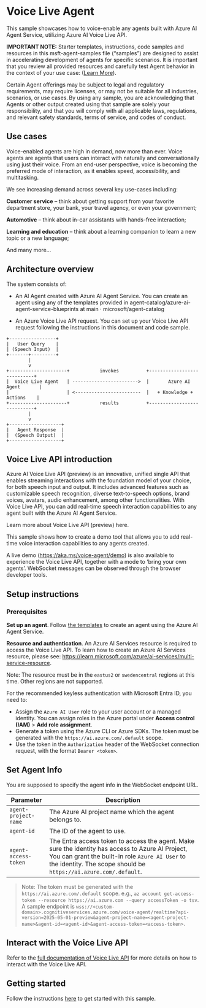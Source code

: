 # Voice Live Agent

This sample showcases how to voice-enable any agents built with Azure AI Agent Service, utilizing Azure AI Voice Live API.

**IMPORTANT NOTE:** Starter templates, instructions, code samples and resources in this msft-agent-samples file (“samples”) are designed to assist in accelerating development of agents for specific scenarios. It is important that you review all provided resources and carefully test Agent behavior in the context of your use case: ([Learn More](https://learn.microsoft.com/en-us/legal/cognitive-services/agents/transparency-note?context=%2Fazure%2Fai-services%2Fagents%2Fcontext%2Fcontext)).

Certain Agent offerings may be subject to legal and regulatory requirements, may require licenses, or may not be suitable for all industries, scenarios, or use cases. By using any sample, you are acknowledging that Agents or other output created using that sample are solely your responsibility, and that you will comply with all applicable laws, regulations, and relevant safety standards, terms of service, and codes of conduct.

## Use cases

Voice-enabled agents are high in demand, now more than ever. Voice agents are agents that users can interact with naturally and conversationally using just their voice. From an end-user perspective, voice is becoming the preferred mode of interaction, as it enables speed, accessibility, and multitasking.

We see increasing demand across several key use-cases including:

**Customer service** – think about getting support from your favorite department store, your bank, your travel agency, or even your government;

**Automotive** – think about in-car assistants with hands-free interaction;

**Learning and education** – think about a learning companion to learn a new topic or a new language;

And many more…

## Architecture overview

The system consists of:

- An AI Agent created with Azure AI Agent Service. You can create an agent using any of the templates provided in agent-catalog/azure-ai-agent-service-blueprints at main · microsoft/agent-catalog

- An Azure Voice Live API request. You can set up your Voice Live API request following the instructions in this document and code sample.

```text
+-----------------+
|   User Query    |
| (Speech Input)  |
+-------+---------+
        |
        v
+---------------------+           invokes          +----------------------------+
|  Voice Live Agent   | ------------------------>  |       Azure AI Agent       |
|                     | <------------------------  |   + Knowledge + Actions    |
+---------------------+           results          +----------------------------+
        |
        v
+-------------------+
|   Agent Response  |
|  (Speech Output)  |
+-------------------+
```

## Voice Live API introduction

Azure AI Voice Live API (preview) is an innovative, unified single API that enables streaming interactions with the foundation model of your choice, for both speech input and output. It includes advanced features such as customizable speech recognition, diverse text-to-speech options, brand voices, avatars, audio enhancement, among other functionalities. With Voice Live API, you can add real-time speech interaction capabilities to any agent built with the Azure AI Agent Service.

Learn more about Voice Live API (preview) here.

This sample shows how to create a demo tool that allows you to add real-time voice interaction capabilities to any agents created.

A live demo (<https://aka.ms/voice-agent/demo>) is also available to experience the Voice Live API, together with a mode to ‘bring your own agents’. WebSocket messages can be observed through the browser developer tools.

## Setup instructions

### Prerequisites

**Set up an agent**. Follow [the templates](../) to create an agent using the Azure AI Agent Service.

**Resource and authentication**. An Azure AI Services resource is required to access the Voice Live API. To learn how to create an Azure AI Services resource, please see: <https://learn.microsoft.com/azure/ai-services/multi-service-resource>.

Note: The resource must be in the `eastus2` or `swedencentral` regions at this time. Other regions are not supported.

For the recommended keyless authentication with Microsoft Entra ID, you need to:

- Assign the `Azure AI User` role to your user account or a managed identity. You can assign roles in the Azure portal under **Access control (IAM)** > **Add role assignment**.
- Generate a token using the Azure CLI or Azure SDKs. The token must be generated with the `https://ai.azure.com/.default` scope.
- Use the token in the `Authorization` header of the WebSocket connection request, with the format `Bearer <token>`.

## Set Agent Info

You are supposed to specify the agent info in the WebSocket endpoint URL.

| Parameter            | Description                                                                                                                                                                                                              |
| -------------------- | ------------------------------------------------------------------------------------------------------------------------------------------------------------------------------------------------------------------------ |
| `agent-project-name` | The Azure AI project name which the agent belongs to.                                                                                                                                                                    |
| `agent-id`           | The ID of the agent to use.                                                                                                                                                                                              |
| `agent-access-token` | The Entra access token to access the agent. Make sure the identity has access to Azure AI Project, You can grant the built-in role `Azure AI User` to the identity. The scope should be `https://ai.azure.com/.default`. |

> Note: The token must be generated with the `https://ai.azure.com/.default` scope. e.g., `az account get-access-token --resource https://ai.azure.com --query accessToken -o tsv`.
A sample endpoint is `wss://<custom-domain>.cognitiveservices.azure.com/voice-agent/realtime?api-version=2025-05-01-preview&agent-project-name=<agent-project-name>&agent-id=<agent-id>&agent-access-token=<access-token>`.

## Interact with the Voice Live API

Refer to the [full documentation of Voice Live API](https://learn.microsoft.com/en-us/azure/ai-services/<placeholder>) for more details on how to interact with the Voice Live API.

## Getting started

Follow the instructions [here](./samples/react/README.md) to get started with this sample.
